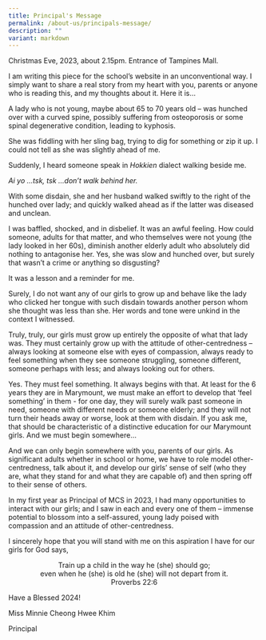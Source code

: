 ```yaml
---
title: Principal's Message
permalink: /about-us/principals-message/
description: ""
variant: markdown
---
```

Christmas Eve, 2023, about 2.15pm. Entrance of Tampines Mall.


I am writing this piece for the school’s website in an unconventional way.  I simply want to share a real story from my heart with you, parents or anyone who is reading this, and my thoughts about it. Here it is…

A lady who is not young, maybe about 65 to 70 years old – was hunched over with a curved spine, possibly suffering from osteoporosis or some spinal degenerative condition, leading to kyphosis.

She was fiddling with her sling bag, trying to dig for something or zip it up. I could not tell as she was slightly ahead of me. 

Suddenly, I heard someone speak in *Hokkien* dialect walking beside me. 

*Ai yo …tsk, tsk …don’t walk behind her.*

With some disdain, she and her husband walked swiftly to the right of the hunched over lady; and quickly walked ahead as if the latter was diseased and unclean.  

I was baffled, shocked, and in disbelief.  It was an awful feeling.  How could someone, adults for that matter, and who themselves were not young (the lady looked in her 60s), diminish another elderly adult who absolutely did nothing to antagonise her. Yes, she was slow and hunched over, but surely that wasn’t a crime or anything so disgusting?

It was a lesson and a reminder for me.

Surely, I do not want any of our girls to grow up and behave like the lady who clicked her tongue with such disdain towards another person whom she thought was less than she. Her words and tone were unkind in the context I witnessed.

Truly, truly, our girls must grow up entirely the opposite of what that lady was. They must certainly grow up with the attitude of other-centredness – always looking at someone else with eyes of compassion, always ready to feel something when they see someone struggling, someone different, someone perhaps with less; and always looking out for others. 

Yes. They must feel something. It always begins with that.  At least for the 6 years they are in Marymount, we must make an effort to develop that ‘feel something’ in them - for one day, they will surely walk past someone in need, someone with different needs or someone elderly; and they will not turn their heads away or worse, look at them with disdain.  If you ask me, that should be characteristic of a distinctive education for our Marymount girls.  And we must begin somewhere…

And we can only begin somewhere with you, parents of our girls.  As significant adults whether in school or home, we have to role model other-centredness, talk about it, and develop our girls’ sense of self (who they are, what they stand for and what they are capable of) and then spring off to their sense of others.

In my first year as Principal of MCS in 2023, I had many opportunities to interact with our girls; and I saw in each and every one of them – immense potential to blossom into a self-assured, young lady poised with compassion and an attitude of other-centredness. 

I sincerely hope that you will stand with me on this aspiration I have for our girls for God says,

<center>Train up a child in the way he (she) should go; <br>even when he (she) is old he (she) will not depart from it.<br>Proverbs 22:6</center>

Have a Blessed 2024!

Miss Minnie Cheong Hwee Khim

Principal